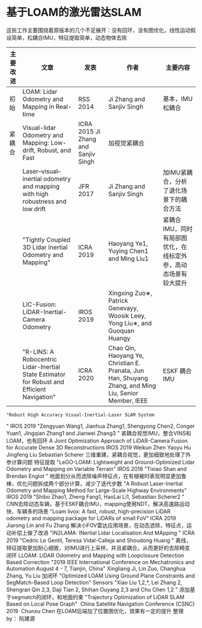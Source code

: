 # 基于LOAM的激光雷达SLAM
这些工作主要围绕着原版本的几个不足展开：没有回环，没有图优化，线性运动假设简单，松耦合IMU，特征提取简单，动态物体去除			

|主要改进|文章|发表|作者|主要内容|
|----|----|----|----|----|
|初始	|LOAM: Lidar Odometry and Mapping in Real-time	|RSS 2014	|Ji Zhang and Sanjiv Singh  |	基本，IMU松耦合|
|紧耦合|	Visual-lidar Odometry and Mapping: Low-drift, Robust, and Fast |	ICRA 2015	Ji Zhang and Sanjiv Singh | 	加视觉紧耦合|
|	|Laser–visual–inertial odometry and mapping with high robustness and low drift	|JFR 2017	|Ji Zhang and Sanjiv Singh  |	加IMU紧耦合，分析了退化场景下的耦合方法|
|	|"Tightly Coupled 3D Lidar Inertial Odometry and Mapping"|	ICRA 2019|	Haoyang Ye1, Yuying Chen1 and Ming Liu1|	紧耦合IMU，同时有局部图优化，在线标定外参，高动态场景有较大提升|
|	|LIC-Fusion: LiDAR-Inertial-Camera Odometry|	IROS 2019 |	Xingxing Zuo∗, Patrick Genevayy, Woosik Leey, Yong Liu∗, and Guoquan Huangy|	|紧耦合IMU，视觉和激光，基于滤波框架MSCKF|
|	|"R-LINS: A Robocentric Lidar-Inertial State Estimator for Robust and Efficient Navigation"	|ICRA 2020	|Chao Qin, Haoyang Ye, Christian E. Pranata, Jun Han, Shuyang Zhang, and Ming Liu, Senior Member, IEEE	|ESKF 耦合IMU|
	"Robust High Accuracy Visual-Inertial-Laser SLAM System
"	IROS 2019 	"Zengyuan Wang1, Jianhua Zhang1, Shengyong Chen2, Conger Yuan1, Jingqian Zhang1 and Jianwei Zhang3
"	紧耦合视觉IMU，整合VINS和LOAM，也有回环
	A Joint Optimization Approach of LiDAR-Camera Fusion for Accurate Dense 3D Reconstructions	IROS 2019	Weikun Zhen Yaoyu Hu Jingfeng Liu Sebastian Scherer	三维重建，紧耦合视觉，更加细致地处理了外参计算问题
特征提取	"LeGO-LOAM: Lightweight and Ground-Optimized
Lidar Odometry and Mapping on Variable Terrain"	IROS 2018	"Tixiao Shan and Brendan Englot
"	地面划分从而滤除噪声特征点，在有植被时表现明显更加鲁棒，优化问题拆成两个部分计算，减少了迭代步数
	"A Robust Laser-Inertial Odometry and Mapping Method for
Large-Scale Highway Environments"	IROS 2019	"Shibo Zhao1, Zheng Fang1, HaoLai Li1, Sebastian Scherer2
"	CNN去除动态车辆，基于ESKF耦合IMU，mapping使用NDT，解决高速路运动快、车辆多的场景
	"Loam livox: A fast, robust, high-precision LiDAR odometry and
mapping package for LiDARs of small FoV"	ICRA 2019	Jiarong Lin and Fu Zhang	解决小FOV雷达应用场景，在动态滤除，特征点，运动补偿上做了改进
	"IN2LAMA: INertial Lidar Localisation And MApping
"	ICRA 2019	"Cedric Le Gentil, Teresa Vidal-Calleja and Shoudong Huang
"	离线，特征提取更加耐心细致，对IMU进行上采样，并且紧耦合，从而更好的去除畸变
闭环	LLOAM: LiDAR Odometry and Mapping with Loopclosure Detection Based Correction	"2019 IEEE
International Conference on Mechatronics and Automation
August 4 - 7, Tianjin, China"	Xingliang Ji, Lin Zuo, Changhua Zhang, Yu Liu	加闭环
	"Optimized LOAM Using Ground Plane Constraints
and SegMatch-Based Loop Detection"	Sensors 	"Xiao Liu 1,2,*, Lei Zhang 2, Shengran Qin 2,3, Daji Tian 2, Shihan Ouyang 2,3 and Chu Chen 1,2
"	添加基于segmatch的闭环，和地面约束
	"Trajectory Optimization of LiDAR SLAM
Based on Local Pose Graph"	 China Satellite Navigation Conference (CSNC) 2019 	Chunxu Chen	在LOAM后端加了位置图优化，效果有一定的提升
	整理 by： 阮建源			
				
